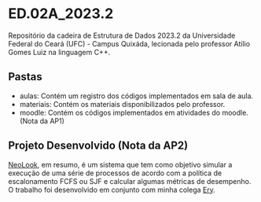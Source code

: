 # ED.02A_2023.2
Repositório da cadeira de Estrutura de Dados 2023.2 da Universidade Federal do Ceará (UFC) - Campus Quixáda, lecionada pelo professor Atílio Gomes Luiz na linguagem C++.

## Pastas
- aulas: Contém um registro dos códigos implementados em sala de aula.
- materiais: Contém os materiais disponibilizados pelo professor.
- moodle: Contém os códigos implementados em atividades do moodle. (Nota da AP1)

## Projeto Desenvolvido (Nota da AP2)
[NeoLook](https://github.com/auanK/NeoLook), em resumo, é um sistema que tem como objetivo simular a execução de uma série de processos de acordo com a política de escalonamento FCFS ou SJF e calcular algumas métricas de desempenho. O trabalho foi desenvolvido em conjunto com minha colega [Ery](https://github.com/erymustdie).